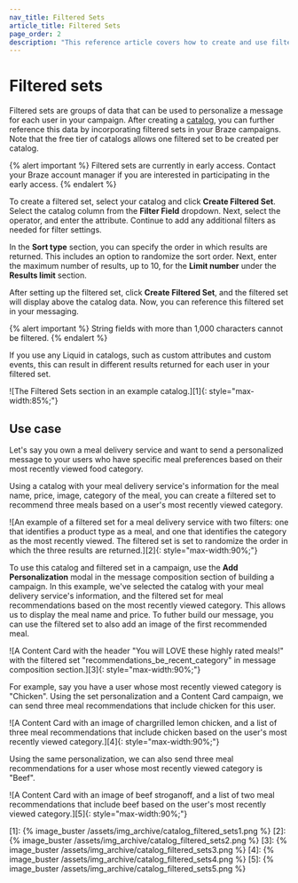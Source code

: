 ```yaml
---
nav_title: Filtered Sets
article_title: Filtered Sets
page_order: 2
description: "This reference article covers how to create and use filtered sets with your catalogs to reference data in your Braze campaigns."
---
```


# Filtered sets

Filtered sets are groups of data that can be used to personalize a message for each user in your campaign. After creating a [catalog]({{site.baseurl}}/user_guide/personalization_and_dynamic_content/catalog/), you can further reference this data by incorporating filtered sets in your Braze campaigns. Note that the free tier of catalogs allows one filtered set to be created per catalog. 

{% alert important %}
Filtered sets are currently in early access. Contact your Braze account manager if you are interested in participating in the early access.
{% endalert %}

To create a filtered set, select your catalog and click **Create Filtered Set**. Select the catalog column from the **Filter Field** dropdown. Next, select the operator, and enter the attribute. Continue to add any additional filters as needed for filter settings.

In the **Sort type** section, you can specify the order in which results are returned. This includes an option to randomize the sort order. Next, enter the maximum number of results, up to 10, for the **Limit number** under the **Results limit** section.

After setting up the filtered set, click **Create Filtered Set**, and the filtered set will display above the catalog data. Now, you can reference this filtered set in your messaging.

{% alert important %}
String fields with more than 1,000 characters cannot be filtered.
{% endalert %}

If you use any Liquid in catalogs, such as custom attributes and custom events, this can result in different results returned for each user in your filtered set.

![The Filtered Sets section in an example catalog.][1]{: style="max-width:85%;"}

## Use case

Let's say you own a meal delivery service and want to send a personalized message to your users who have specific meal preferences based on their most recently viewed food category. 

Using a catalog with your meal delivery service's information for the meal name, price, image, category of the meal, you can create a filtered set to recommend three meals based on a user's most recently viewed category.

![An example of a filtered set for a meal delivery service with two filters: one that identifies a product type as a meal, and one that identifies the category as the most recently viewed. The filtered set is set to randomize the order in which the three results are returned.][2]{: style="max-width:90%;"}

To use this catalog and filtered set in a campaign, use the **Add Personalization** modal in the message composition section of building a campaign. In this example, we've selected the catalog with your meal delivery service's information, and the filtered set for meal recommendations based on the most recently viewed category. This allows us to display the meal name and price. To futher build our message, you can use the filtered set to also add an image of the first recommended meal.

![A Content Card with the header "You will LOVE these highly rated meals!" with the filtered set "recommendations_be_recent_category" in message composition section.][3]{: style="max-width:90%;"}

For example, say you have a user whose most recently viewed category is "Chicken". Using the set personalization and a Content Card campaign, we can send three meal recommendations that include chicken for this user.

![A Content Card with an image of chargrilled lemon chicken, and a list of three meal recommendations that include chicken based on the user's most recently viewed category.][4]{: style="max-width:90%;"}

Using the same personalization, we can also send three meal recommendations for a user whose most recently viewed category is "Beef".

![A Content Card with an image of beef stroganoff, and a list of two meal recommendations that include beef based on the user's most recently viewed category.][5]{: style="max-width:90%;"}


[1]: {% image_buster /assets/img_archive/catalog_filtered_sets1.png %}
[2]: {% image_buster /assets/img_archive/catalog_filtered_sets2.png %}
[3]: {% image_buster /assets/img_archive/catalog_filtered_sets3.png %}
[4]: {% image_buster /assets/img_archive/catalog_filtered_sets4.png %}
[5]: {% image_buster /assets/img_archive/catalog_filtered_sets5.png %}